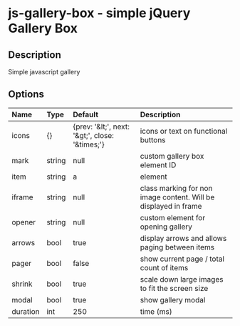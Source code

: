 # js-gallery-box - simple jQuery Gallery Box

## Description

Simple javascript gallery

## Options

Name        | Type       | Default    | Description
:---------- | :--------- | :--------- | :-----------
icons       | {} | {prev: '&amp;lt;', next: '&amp;gt;', close: '&amp;times;'} | icons or text on functional buttons
mark        | string     | null       | custom gallery box element ID
item        | string     | a          | element|class linking to content
iframe      | string     | null       | class marking for non image content. Will be displayed in frame
opener      | string     | null       | custom element for opening gallery
arrows      | bool       | true       | display arrows and allows paging between items
pager       | bool       | false      | show current page / total count of items
shrink      | bool       | true       | scale down large images to fit the screen size
modal       | bool       | true       | show gallery modal
duration    | int        | 250        | time (ms)